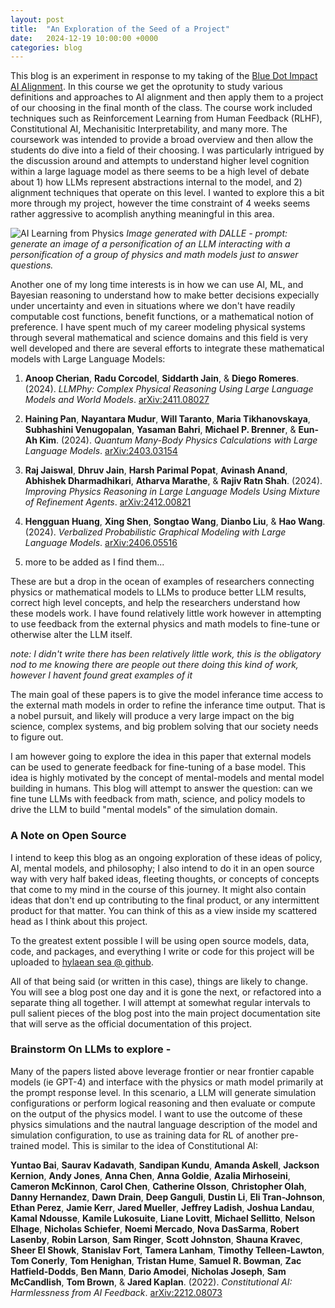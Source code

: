 ```yaml
---
layout: post
title:  "An Exploration of the Seed of a Project"
date:   2024-12-19 10:00:00 +0000
categories: blog
---
```


This blog is an experiment in response to my taking of the [Blue Dot Impact AI Alignment](https://aisafetyfundamentals.com/alignment/). In this course we get the oprotunity to study various definitions and approaches to AI alignment and then apply them to a project of our choosing in the final month of the class. The course work included techniques such as Reinforcement Learning from Human Feedback (RLHF), Constitutional AI, Mechanisitic Interpretability, and many more. The coursework was intended to provide a broad overview and then allow the students do dive into a field of their choosing. I was particularly intrigued by the discussion around and attempts to understand higher level cognition within a large laguage model as there seems to be a high level of debate about 1) how LLMs represent abstractions internal to the model, and 2) alignment techniques that operate on this level. I wanted to explore this a bit more through my project, however the time constraint of 4 weeks seems rather aggressive to acomplish anything meaningful in this area.

![AI Learning from Physics]({{site.baseurl}}/assets/images/DALL·E2024-12-19_09.49.53_generate_an_image_of_a_personification_of_an_LLM_interacting_with_a_personification_of_a_group_of_physics_and_math_models_just_to_answer_questions.webp.webp "Physics Models for Language Models")
*Image generated with DALLE - prompt: generate an image of a personification of an LLM interacting with a personification of a group of physics and math models just to answer questions.*


Another one of my long time interests is in how we can use AI, ML, and Bayesian reasoning to understand how to make better decisions expecially under uncertainty and even in situations where we don't have readily computable cost functions, benefit functions, or a mathematical notion of preference. I have spent much of my career modeling physical systems through several mathematical and science domains and this field is very well developed and there are several efforts to integrate these mathematical models with Large Language Models:

1. **Anoop Cherian**, **Radu Corcodel**, **Siddarth Jain**, & **Diego Romeres**. (2024). *LLMPhy: Complex Physical Reasoning Using Large Language Models and World Models*. [arXiv:2411.08027](https://arxiv.org/abs/2411.08027)


1. **Haining Pan**, **Nayantara Mudur**, **Will Taranto**, **Maria Tikhanovskaya**, **Subhashini Venugopalan**, **Yasaman Bahri**, **Michael P. Brenner**, & **Eun-Ah Kim**. (2024). *Quantum Many-Body Physics Calculations with Large Language Models*. [arXiv:2403.03154](https://arxiv.org/abs/2403.03154)

1. **Raj Jaiswal**, **Dhruv Jain**, **Harsh Parimal Popat**, **Avinash Anand**, **Abhishek Dharmadhikari**, **Atharva Marathe**, & **Rajiv Ratn Shah**. (2024). *Improving Physics Reasoning in Large Language Models Using Mixture of Refinement Agents*. [arXiv:2412.00821](https://arxiv.org/abs/2412.00821)

1. **Hengguan Huang**, **Xing Shen**, **Songtao Wang**, **Dianbo Liu**, & **Hao Wang**. (2024). *Verbalized Probabilistic Graphical Modeling with Large Language Models*. [arXiv:2406.05516](https://arxiv.org/abs/2406.05516)

1. more to be added as I find them... 

These are but a drop in the ocean of examples of researchers connecting physics or mathematical models to LLMs to produce better LLM results, correct high level concepts, and help the researchers understand how these models work. I have found relatively little work however in attempting to use feedback from the external physics and math models to fine-tune or otherwise alter the LLM itself. 

*note: I didn't write there has been relatively little work, this is the obligatory nod to me knowing there are people out there doing this kind of work, however I havent found great examples of it*

The main goal of these papers is to give the model inferance time access to the external math models in order to refine the inferance time output. That is a nobel pursuit, and likely will produce a very large impact on the big science, complex systems, and big problem solving that our society needs to figure out. 

I am however going to explore the idea in this paper that external models can be used to generate feedback for fine-tuning of a base model. This idea is highly motivated by the concept of mental-models and mental model building in humans. This blog will attempt to answer the question: can we fine tune LLMs with feedback from math, science, and policy models to drive the LLM to build "mental models" of the simulation domain.

### A Note on Open Source

I intend to keep this blog as an ongoing exploration of these ideas of policy, AI, mental models, and philosophy; I also intend to do it in an open source way with very half baked ideas, fleeting thoughts, or concepts of concepts that come to my mind in the course of this journey. It might also contain ideas that don't end up contributing to the final product, or any intermittent product for that matter. You can think of this as a view inside my scattered head as I think about this project. 

To the greatest extent possible I will be using open source models, data, code, and packages, and everything I write or code for this project will be uploaded to [hylaean sea @ github](https://github.com/hylaeansea). 

All of that being said (or written in this case), things are likely to change. You will see a blog post one day and it is gone the next, or refactored into a separate thing all together. I will attempt at somewhat regular intervals to pull salient pieces of the blog post into the main project documentation site that will serve as the official documentation of this project.


### Brainstorm On LLMs to explore - 

Many of the papers listed above leverage frontier or near frontier capable models (ie GPT-4) and interface with the physics or math model primarily at the prompt response level. In this scenario, a LLM will generate simulation configurations or perform logical reasoning and then evaluate or compute on the output of the physics model. I want to use the outcome of these physics simulations and the nautral language description of the model and simulation configuration, to use as training data for RL of another pre-trained model. This is similar to the idea of Constitutional AI:

**Yuntao Bai**, **Saurav Kadavath**, **Sandipan Kundu**, **Amanda Askell**, **Jackson Kernion**, **Andy Jones**, **Anna Chen**, **Anna Goldie**, **Azalia Mirhoseini**, **Cameron McKinnon**, **Carol Chen**, **Catherine Olsson**, **Christopher Olah**, **Danny Hernandez**, **Dawn Drain**, **Deep Ganguli**, **Dustin Li**, **Eli Tran-Johnson**, **Ethan Perez**, **Jamie Kerr**, **Jared Mueller**, **Jeffrey Ladish**, **Joshua Landau**, **Kamal Ndousse**, **Kamile Lukosuite**, **Liane Lovitt**, **Michael Sellitto**, **Nelson Elhage**, **Nicholas Schiefer**, **Noemi Mercado**, **Nova DasSarma**, **Robert Lasenby**, **Robin Larson**, **Sam Ringer**, **Scott Johnston**, **Shauna Kravec**, **Sheer El Showk**, **Stanislav Fort**, **Tamera Lanham**, **Timothy Telleen-Lawton**, **Tom Conerly**, **Tom Henighan**, **Tristan Hume**, **Samuel R. Bowman**, **Zac Hatfield-Dodds**, **Ben Mann**, **Dario Amodei**, **Nicholas Joseph**, **Sam McCandlish**, **Tom Brown**, & **Jared Kaplan**. (2022). *Constitutional AI: Harmlessness from AI Feedback*. [arXiv:2212.08073](https://arxiv.org/abs/2212.08073)








